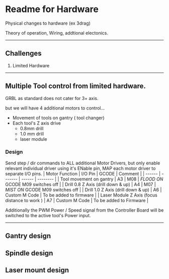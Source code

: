 # Readme for Hardware

Physical changes to hardware (ex 3drag)

Theory of operation, Wiring, addtional electonics.

---
## Challenges
1. Limited Hardware

---
## Multiple Tool control from limited hardware.

GRBL as standard does not cater for 3+ axis.

but we will have 4 additional motors to control...

- Movement of tools on gantry ( tool changer)
- Each tool's Z axis drive
    - 0.8mm drill
    - 1.0 mm drill
    - laser module

### Design

Send step / dir commands to ALL additional Motor Drivers, but only enable relevant individual driver using it's ENable pin,  MAP each motor driver to separate I/O pins.
| Motor Function | I/O Pin | GCODE | Comment |
| ------ | ------- | ------ | -------- |
| Tool movement on gantry | A3 | M08 | *FLOOD ON*  GCODE M09 switches off |
| Drill 0.8 Z Axis (drill down & up) | A4 | M07 | *MIST ON*   GCODE M09 switches off |
| Drill 1.0 Z Axis (drill down & up) | A6 | Custom M Code | To be added to firmware |
| Laser Module Z Axis (focus distance to work ) | A7 | Custom M Code | To be added to Firmware |

Additionally the PWM Power  / Speed signal from the Controller Board will be switched to the active tool's Power input.

---

## Gantry design


## Spindle design

## Laser mount design